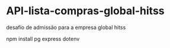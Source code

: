 # API-lista-compras-global-hitss
desafio de admissão para a empresa global hitss

npm install pg express dotenv


